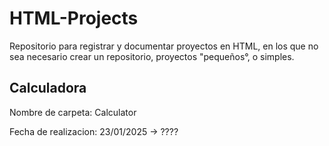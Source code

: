 # HTML-Projects
Repositorio para registrar y documentar proyectos en HTML, en los que no sea necesario crear un repositorio, proyectos "pequeños°, o simples.

## Calculadora
Nombre de carpeta: Calculator

Fecha de realizacion: 23/01/2025 -> ????
